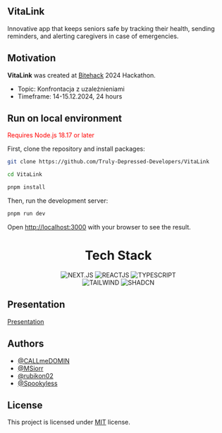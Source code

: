 ## VitaLink

Innovative app that keeps seniors safe by tracking their health, sending reminders, and alerting caregivers in case of emergencies.

## Motivation

**VitaLink** was created at <a href="https://bitehack.best.krakow.pl/" target="_blank">Bitehack</a> 2024 Hackathon.

- Topic: Konfrontacja z uzależnieniami
- Timeframe: 14-15.12.2024, 24 hours

## Run on local environment

<span style="color: red;">Requires Node.js 18.17 or later</span>

First, clone the repository and install packages:

```bash
git clone https://github.com/Truly-Depressed-Developers/VitaLink

cd VitaLink

pnpm install
```

Then, run the development server:

```bash
pnpm run dev
```

Open [http://localhost:3000](http://localhost:3000) with your browser to see the result.

<center> 
<h1> Tech Stack </h1>
<img alt="NEXT.JS" src="https://img.shields.io/badge/Next.js-000000.svg?style=for-the-badge&logo=nextdotjs&logoColor=white"/>
<img alt="REACTJS" src="https://img.shields.io/badge/React-61DAFB.svg?style=for-the-badge&logo=React&logoColor=black"/>
<img alt="TYPESCRIPT" src="https://img.shields.io/badge/TypeScript-3178C6.svg?style=for-the-badge&logo=TypeScript&logoColor=white"/>
</br>
<img alt="TAILWIND" src="https://img.shields.io/badge/Tailwind%20CSS-06B6D4.svg?style=for-the-badge&logo=Tailwind-CSS&logoColor=white"/>
<img alt="SHADCN" src="https://img.shields.io/badge/shadcn/ui-000000.svg?style=for-the-badge&logo=shadcn/ui&logoColor=white"/>
</center>

## Presentation

[Presentation](/media/BITEHack%202024.2%20SDD.pptx) </br>

## Authors

- [@CALLmeDOMIN](https://github.com/CALLmeDOMIN)
- [@MSiorr](https://github.com/MSiorr)
- [@rubikon02](https://github.com/rubikon02)
- [@Spookyless](https://github.com/Spookyless)

## License

This project is licensed under [MIT](./LICENSE) license.
